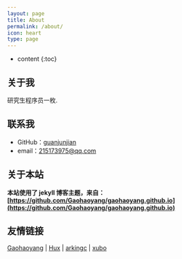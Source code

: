 ```yaml
---
layout: page
title: About
permalink: /about/
icon: heart
type: page
---
```


* content
{:toc}




## 关于我

研究生程序员一枚.

## 联系我

* GitHub：[guanjunjian](https://github.com/guanjunjian)
* email：215173975@qq.com


## 关于本站

**本站使用了 jekyll 博客主题，来自：[https://github.com/Gaohaoyang/gaohaoyang.github.io](https://github.com/Gaohaoyang/gaohaoyang.github.io)**

## 友情链接

[Gaohaoyang](https://gaohaoyang.github.io) \| [Hux](http://huangxuan.me) \| [arkingc](https://arkingc.github.io/) \| [xubo](http://blog.xbblfz.site/)
